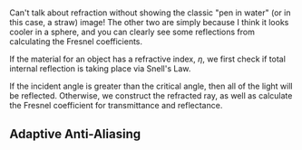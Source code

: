 #

Can't talk about refraction without showing the classic "pen in water" (or in this case, a straw) image! The other two are simply because I think it looks cooler in a sphere, and you can clearly see some reflections from calculating the Fresnel coefficients.

If the material for an object has a refractive index, $\eta$, we first check if total internal reflection is taking place via Snell's Law.

If the incident angle is greater than the critical angle, then all of the light will be reflected. Otherwise, we construct the refracted ray, as well as calculate the Fresnel coefficient for transmittance and reflectance.

## Adaptive Anti-Aliasing
